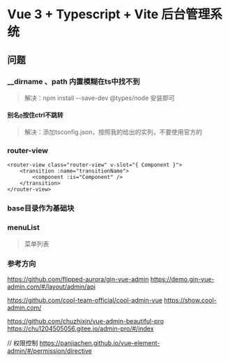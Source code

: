 # Vue 3 + Typescript + Vite 后台管理系统

## 问题

### __dirname 、path 内置模糊在ts中找不到

> 解决：npm install --save-dev @types/node 安装即可

#### 别名`@`按住ctrl不跳转

> 解决：添加tsconfig.json，按照我的给出的实列，不要使用官方的

### router-view
```vue
<router-view class="router-view" v-slot="{ Component }">
    <transition :name="transitionName">
        <component :is="Component" />
    </transition>
</router-view>
```

### base目录作为基础块

### menuList
> 菜单列表

### 参考方向
https://github.com/flipped-aurora/gin-vue-admin
https://demo.gin-vue-admin.com/#/layout/admin/api

https://github.com/cool-team-official/cool-admin-vue
https://show.cool-admin.com/

https://github.com/chuzhixin/vue-admin-beautiful-pro
https://chu1204505056.gitee.io/admin-pro/#/index

// 权限控制
https://panjiachen.github.io/vue-element-admin/#/permission/directive

